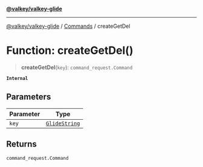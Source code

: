 [**@valkey/valkey-glide**](../../README.md)

***

[@valkey/valkey-glide](../../modules.md) / [Commands](../README.md) / createGetDel

# Function: createGetDel()

> **createGetDel**(`key`): `command_request.Command`

**`Internal`**

## Parameters

| Parameter | Type |
| ------ | ------ |
| `key` | [`GlideString`](../../BaseClient/type-aliases/GlideString.md) |

## Returns

`command_request.Command`
